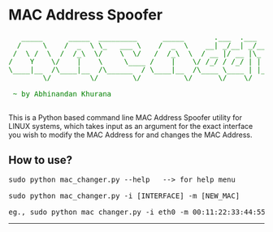 # MAC Address Spoofer

<pre style="color:green">
   _____      _____  _________      _____       .___  .___                                _________                     _____             
  /     \    /  _  \ \_   ___ \    /  _  \    __| _/__| _/______   ____   ______ ______  /   _____/_____   ____   _____/ ____\___________ 
 /  \ /  \  /  /_\  \/    \  \/   /  /_\  \  / __ |/ __ |\_  __ \_/ __ \ /  ___//  ___/  \_____  \\____ \ /  _ \ /  _ \   __\/ __ \_  __ \
/    Y    \/    |    \     \____ /    |    \/ /_/ / /_/ | |  | \/\  ___/ \___ \ \___ \   /        \  |_> >  <_> |  <_> )  | \  ___/|  | \/
\____|__  /\____|__  /\______  / \____|__  /\____ \____ | |__|    \___  >____  >____  > /_______  /   __/ \____/ \____/|__|  \___  >__|   
        \/         \/        \/          \/      \/    \/             \/     \/     \/          \/|__|                           \/       
 
 ~ by Abhinandan Khurana
 </pre>                                                                                                                                         
                                                                              


This is a Python based command line MAC Address Spoofer utility for LINUX systems, which takes input as an argument for the exact interface you wish to modify the MAC Address for and changes the MAC Address.



##  How to use?

<pre>
sudo python mac_changer.py --help   --> for help menu

sudo python mac_changer.py -i [INTERFACE] -m [NEW_MAC]

eg., sudo python mac_changer.py -i eth0 -m 00:11:22:33:44:55
</pre>

__________________________________________________________________________________________________________________________________________________________________________________
